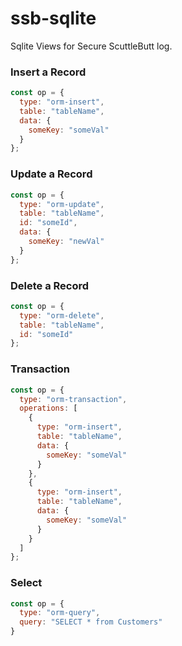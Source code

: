 # ssb-sqlite

Sqlite Views for Secure ScuttleButt log.

### Insert a Record

```js
const op = {
  type: "orm-insert",
  table: "tableName",
  data: {
    someKey: "someVal"
  }
};
```

### Update a Record

```js
const op = {
  type: "orm-update",
  table: "tableName",
  id: "someId",
  data: {
    someKey: "newVal"
  }
};
```

### Delete a Record

```js
const op = {
  type: "orm-delete",
  table: "tableName",
  id: "someId"
};
```

### Transaction
```js
const op = {
  type: "orm-transaction",
  operations: [
    {
      type: "orm-insert",
      table: "tableName",
      data: {
        someKey: "someVal"
      }
    },
    {
      type: "orm-insert",
      table: "tableName",
      data: {
        someKey: "someVal"
      }
    }
  ]
};
```

### Select 
```js
const op = {
  type: "orm-query",
  query: "SELECT * from Customers"
}
```
